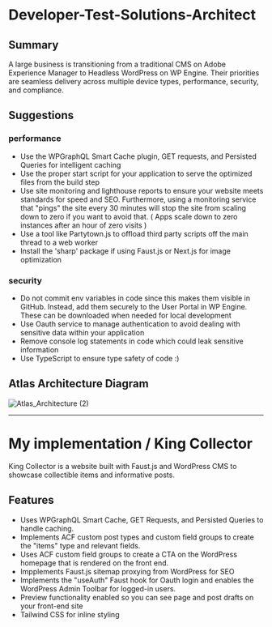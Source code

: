 # Developer-Test-Solutions-Architect

## Summary
A large business is transitioning from a traditional CMS on Adobe Experience Manager to Headless WordPress on WP Engine. Their priorities are seamless delivery across multiple device types, performance, security, and compliance.

## 

## Suggestions
### performance
- Use the WPGraphQL Smart Cache plugin, GET requests, and Persisted Queries for intelligent caching
- Use the proper start script for your application to serve the optimized files from the build step
- Use site monitoring and lighthouse reports to ensure your website meets standards for speed and SEO. Furthermore, using a monitoring service that "pings" the site every 30 minutes will stop the site from scaling down to zero if you want to avoid that. ( Apps scale down to zero instances after an hour of zero visits )
- Use a tool like Partytown.js to offload third party scripts off the main thread to a web worker
- Install the 'sharp' package if using Faust.js or Next.js for image optimization

### security
- Do not commit env variables in code since this makes them visible in GitHub. Instead, add them securely to the User Portal in WP Engine. These can be downloaded when needed for local development
- Use Oauth service to manage authentication to avoid dealing with sensitive data within your application
- Remove console log statements in code which could leak sensitive information
- Use TypeScript to ensure type safety of code :)

## Atlas Architecture Diagram
![Atlas_Architecture (2)](https://github.com/user-attachments/assets/edea4861-23a9-4c19-bda0-4cdcd7ea9ea1)

---
# My implementation / King Collector
King Collector is a website built with Faust.js and WordPress CMS to showcase collectible items and informative posts. 

## Features
- Uses WPGraphQL Smart Cache, GET Requests, and Persisted Queries to handle caching.
- Implements ACF custom post types and custom field groups to create the "items" type and relevant fields.
- Uses ACF custom field groups to create a CTA on the WordPress homepage that is rendered on the front end.
- Impplements Faust.js sitemap proxying from WordPress for SEO 
- Implements the "useAuth" Faust hook for Oauth login and enables the WordPress Admin Toolbar for logged-in users.
- Preview functionality enabled so you can see page and post drafts on your front-end site
- Tailwind CSS for inline styling
